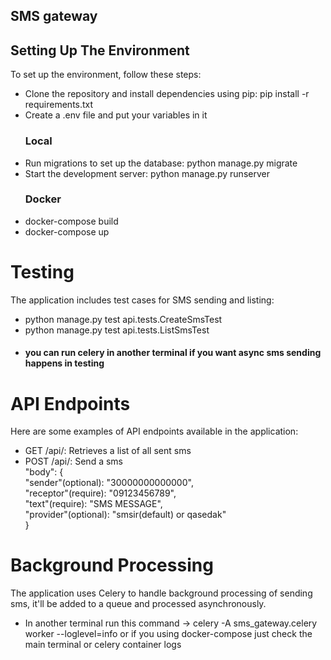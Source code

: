 ## SMS gateway

## Setting Up The Environment
To set up the environment, follow these steps:

- Clone the repository and install dependencies using pip: pip install -r requirements.txt
- Create a .env file and put your variables in it
  ### Local
- Run migrations to set up the database: python manage.py migrate
- Start the development server: python manage.py runserver
  ### Docker
- docker-compose build
- docker-compose up
  
# Testing
The application includes test cases for SMS sending and listing: 
   - python manage.py test api.tests.CreateSmsTest
   - python manage.py test api.tests.ListSmsTest
   - #### you can run celery in another terminal if you want async sms sending happens in testing


# API Endpoints
Here are some examples of API endpoints available in the application:

- GET /api/: Retrieves a list of all sent sms
- POST /api/: Send a sms     
    "body": {       
  	"sender"(optional): "30000000000000",     
	"receptor"(require): "09123456789",     
	"text"(require): "SMS MESSAGE",     
  	"provider"(optional): "smsir(default) or qasedak"     
				}

# Background Processing
The application uses Celery to handle background processing of sending sms, it'll be added to a queue and processed asynchronously.
- In another terminal run this command -> celery -A sms_gateway.celery worker --loglevel=info
  or if you using docker-compose just check the main terminal or celery container logs
